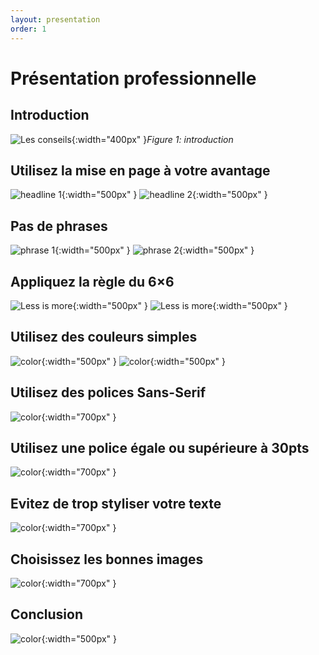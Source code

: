 ```yaml
---
layout: presentation
order: 1
---
```


# Présentation professionnelle
<!-- new slide -->

## Introduction

![Les conseils](/lab-presentation/3.les-conseils/images/conseils.jpg){:width="400px" }*Figure 1: introduction*

<!-- new slide -->
## Utilisez la mise en page à votre avantage

![headline 1](/lab-presentation/3.les-conseils/images/headline1.jpg){:width="500px" } ![headline 2](/lab-presentation/3.les-conseils/images/headline2.jpg){:width="500px" }

<!-- new slide -->

## Pas de phrases

![phrase 1](/lab-presentation/3.les-conseils/images/phrase1.jpg){:width="500px" } ![phrase 2](/lab-presentation/3.les-conseils/images/phrase2.jpg){:width="500px" }

<!-- new slide -->

## Appliquez la règle du 6×6

![Less is more](/lab-presentation/3.les-conseils/images/less-is-more.png){:width="500px" } ![Less is more](/lab-presentation/3.les-conseils/images/less-is-more2.png){:width="500px" }

<!-- new slide -->

## Utilisez des couleurs simples

![color](/lab-presentation/3.les-conseils/images/color1.jpg){:width="500px" } ![color](/lab-presentation/3.les-conseils/images/color2.jpg){:width="500px" }

<!-- new slide -->

## Utilisez des polices Sans-Serif


![color](/lab-presentation/3.les-conseils/images/police.jpg){:width="700px" } 

<!-- new slide -->

## Utilisez une police égale ou supérieure à 30pts


![color](/lab-presentation/3.les-conseils/images/police2.jpg){:width="700px" } 

<!-- new slide -->

## Evitez de trop styliser votre texte


![color](/lab-presentation/3.les-conseils/images/styleText.jpg){:width="700px" } 

<!-- new slide -->

## Choisissez les bonnes images


![color](/lab-presentation/3.les-conseils/images/presenting.jpg){:width="700px" } 

<!-- new slide -->



## Conclusion

![color](/lab-presentation/3.les-conseils/images/conseils.jpg){:width="500px" } 

<!-- new slide -->
